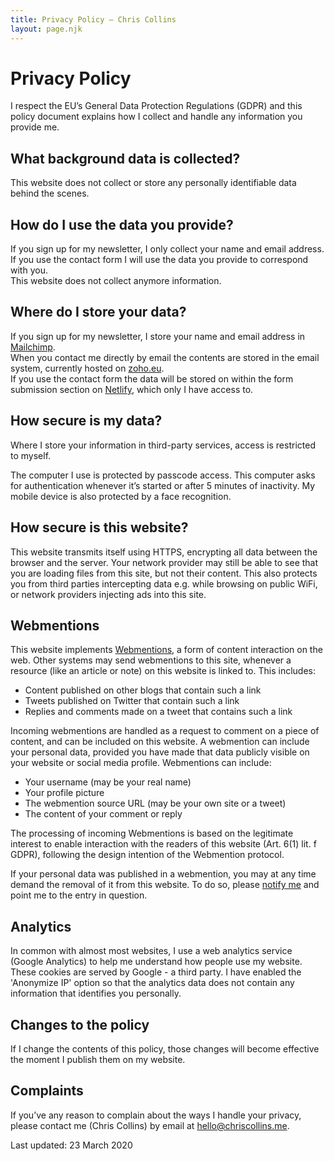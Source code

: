 ```yaml
---
title: Privacy Policy – Chris Collins
layout: page.njk
---
```


# Privacy Policy

I respect the EU’s General Data Protection Regulations (GDPR) and this policy document explains how I collect and handle any information you provide me.

## What background data is collected?

This website does not collect or store any personally identifiable data behind the scenes.

## How do I use the data you provide?

If you sign up for my newsletter, I only collect your name and email address.  
If you use the contact form I will use the data you provide to correspond with you.  
This website does not collect anymore information.

## Where do I store your data?

If you sign up for my newsletter, I store your name and email address in [Mailchimp](https://www.mailchimp.com).  
When you contact me directly by email the contents are stored in the email system, currently hosted on [zoho.eu](http://zoho.eu).  
If you use the contact form the data will be stored on within the form submission section on [Netlify](https://www.netlify.com), which only I have access to.

## How secure is my data?

Where I store your information in third-party services, access is restricted to myself.

The computer I use is protected by passcode access. This computer asks for authentication whenever it’s started or after 5 minutes of inactivity. My mobile device is also protected by a face recognition.

## How secure is this website?

This website transmits itself using HTTPS, encrypting all data between the browser and the server. Your network provider may still be able to see that you are loading files from this site, but not their content. This also protects you from third parties intercepting data e.g. while browsing on public WiFi, or network providers injecting ads into this site.

## Webmentions

This website implements [Webmentions](https://en.wikipedia.org/wiki/Webmention), a form of content interaction on the web. Other systems may send webmentions to this site, whenever a resource (like an article or note)
on this website is linked to. This includes:

- Content published on other blogs that contain such a link
- Tweets published on Twitter that contain such a link
- Replies and comments made on a tweet that contains such a link

Incoming webmentions are handled as a request to comment on a piece of content,
and can be included on this website. A webmention can include your
personal data, provided you have made that data publicly visible on your website or social media profile. Webmentions can include:

- Your username (may be your real name)
- Your profile picture
- The webmention source URL (may be your own site or a tweet)
- The content of your comment or reply

The processing of incoming Webmentions is based on the legitimate interest
to enable interaction with the readers of this website (Art. 6(1) lit. f GDPR), following the design intention of the Webmention protocol.

If your personal data was published in a webmention, you may at any time
demand the removal of it from this website. To do so, please [notify me](mailto:hello@chriscollins.me)
and point me to the entry in question.

## Analytics

In common with almost most websites, I use a web analytics service (Google Analytics) to help me understand how people use my website. These cookies are served by Google - a third party. I have enabled the 'Anonymize IP' option so that the analytics data does not contain any information that identifies you personally.

## Changes to the policy

If I change the contents of this policy, those changes will become effective the moment I publish them on my website.

## Complaints

If you’ve any reason to complain about the ways I handle your privacy, please contact me (Chris Collins) by email at [hello@chriscollins.me](mailto:hello@chriscollins.me).

Last updated: 23 March 2020
